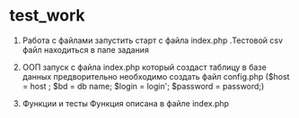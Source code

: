 # test_work

1. Работа с файлами 
запустить старт с файла index.php .Тестовой csv файл находиться в папе задания 

2. ООП 
запуск с файла index.php который создаст таблицу в базе данных
предворительно необходимо создать файл config.php 
($host = host ;
$bd = db name;
$login = login';
$password = password;)

3. Функции и тесты 
Функция описана в файле index.php
